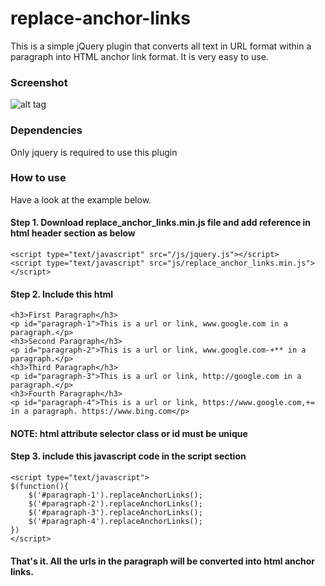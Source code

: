 # replace-anchor-links
This is a simple jQuery plugin that converts all text in URL format within a paragraph into HTML anchor link format. It is very easy to use.

### Screenshot
![alt tag](https://github.com/waiyanhein/replace-anchor-links/blob/master/Screenshot%20(311).png)

### Dependencies
Only jquery is required to use this plugin

### How to use
Have a look at the example below.

#### Step 1. Download replace_anchor_links.min.js file and add reference in html header section as below
```
<script type="text/javascript" src="/js/jquery.js"></script>
<script type="text/javascript" src="js/replace_anchor_links.min.js"></script>
```

#### Step 2. Include this html
```
<h3>First Paragraph</h3>
<p id="paragraph-1">This is a url or link, www.google.com in a paragraph.</p>
<h3>Second Paragraph</h3>
<p id="paragraph-2">This is a url or link, www.google.com-+** in a paragraph.</p>
<h3>Third Paragraph</h3>
<p id="paragraph-3">This is a url or link, http://google.com in a paragraph.</p>
<h3>Fourth Paragraph</h3>
<p id="paragraph-4">This is a url or link, https://www.google.com,+= in a paragraph. https://www.bing.com</p>
```
#### NOTE: html attribute selector class or id must be unique

#### Step 3. include this javascript code in the script section
```
<script type="text/javascript">
$(function(){
	$('#paragraph-1').replaceAnchorLinks();
	$('#paragraph-2').replaceAnchorLinks();
	$('#paragraph-3').replaceAnchorLinks();
	$('#paragraph-4').replaceAnchorLinks();
})
</script>
```
#### That's it. All the urls in the paragraph will be converted into html anchor links.
